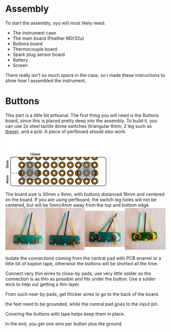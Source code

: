 # Assembly

To start the assembly, oyu will most likely need:

- The instrument case
- The main board (Feather M0/32u)
- Buttons board
- Thermocouple board
- Spark plug sensor board
- Battery
- Screen

There really isn't so much space in the case, so I made these instructions to show how I assembled the instrument.

# Buttons
This part is a little bit artisanal.
The first thing you will need is the Buttons board, since this is placed pretty deep into the assembly.
To build it, you can use 2x steel tactile dome switches (triangular 6mm, 2 leg such as [these](https://www.aliexpress.com/item/32668884101.html)), and a pcb. A piece of perfboard should also work.
![image of perf buttons](buttons_perf.png)

The board size is 30mm x 9mm, with buttons distanced 18mm and centered on the board. If you are using perfboard, the switch leg holes will not be centered, but will be 5mm/4mm away from the top and bottom edge.
![button assembly](buttons.jpg)

Isolate the connections coming from the central pad with PCB enamel or a little bit of kapton tape, otherwise the buttons will be shorted all the time.

Connect very thin wires to close-by pads, use very little solder so the connection is as thin as possible and fits under the button. Use a solder wick to help out getting a thin layer.

From such near-by pads, get thicker wires to go to the back of the board.

the feet need to be grounded, while the central pad goes to the input pin.

Covering the buttons with tape helps keep them in place.

In the end, you get one wire per button plus the ground.



